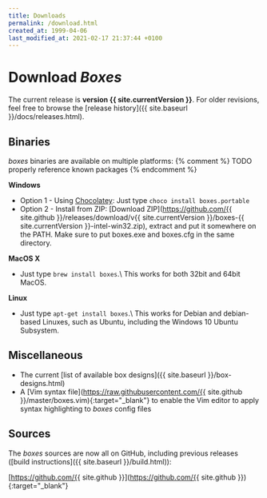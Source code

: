 ```yaml
---
title: Downloads
permalink: /download.html
created_at: 1999-04-06
last_modified_at: 2021-02-17 21:37:44 +0100
---
```


# Download *Boxes*

The current release is **version {{ site.currentVersion }}**. For older revisions, feel free to browse the
[release history]({{ site.baseurl }}/docs/releases.html).


## Binaries

*boxes* binaries are available on multiple platforms:
{% comment %} TODO properly reference known packages {% endcomment %}

**Windows**

- Option 1 - Using [Chocolatey](https://chocolatey.org/): Just type `choco install boxes.portable`
- Option 2 - Install from ZIP:
  [Download ZIP](https://github.com/{{ site.github }}/releases/download/v{{ site.currentVersion }}/boxes-{{
  site.currentVersion }}-intel-win32.zip), extract and put it somewhere on the PATH. Make sure to put boxes.exe and
  boxes.cfg in the same directory.

**MacOS X**

- Just type `brew install boxes`.\\
  This works for both 32bit and 64bit MacOS.

**Linux**

- Just type `apt-get install boxes`.\\
  This works for Debian and debian-based Linuxes, such as Ubuntu, including the Windows 10 Ubuntu Subsystem.


## Miscellaneous

  - The current [list of available box designs]({{ site.baseurl }}/box-designs.html)
  - A [Vim syntax file](https://raw.githubusercontent.com/{{ site.github }}/master/boxes.vim){:target="_blank"} to
    enable the Vim editor to apply syntax highlighting to *boxes* config files


## Sources

The *boxes* sources are now all on GitHub, including previous releases
([build instructions]({{ site.baseurl }}/build.html)):

[https://github.com/{{ site.github }}](https://github.com/{{ site.github }}){:target="_blank"}

